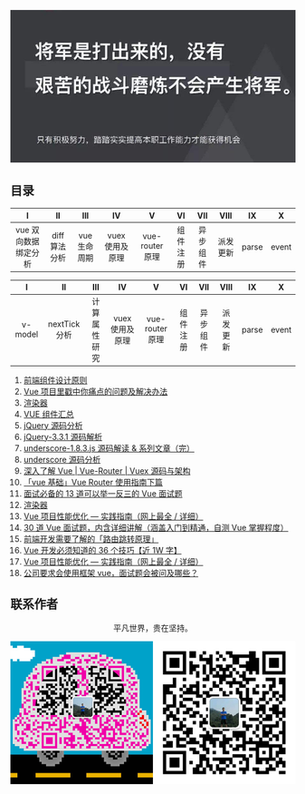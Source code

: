 ![image](./img/timg.jpg)
<br>

## 目录

|          I           |      II       |     III      |       IV        |        V        |    VI    |   VII    |   VIII   |  IX   |   X   |
| :------------------: | :-----------: | :----------: | :-------------: | :-------------: | :------: | :------: | :------: | :---: | :---: |
| vue 双向数据绑定分析 | diff 算法分析 | vue 生命周期 | vuex 使用及原理 | vue-router 原理 | 组件注册 | 异步组件 | 派发更新 | parse | event |

|    I    |      II       |     III      |       IV        |        V        |    VI    |   VII    |   VIII   |  IX   |   X   |
| :-----: | :-----------: | :----------: | :-------------: | :-------------: | :------: | :------: | :------: | :---: | :---: |
| v-model | nextTick 分析 | 计算属性研究 | vuex 使用及原理 | vue-router 原理 | 组件注册 | 异步组件 | 派发更新 | parse | event |

1. [前端组件设计原则](https://mp.weixin.qq.com/s/ofmfQFAVlTCvKFnZ6A-0_Q)
2. [Vue 项目里戳中你痛点的问题及解决办法](https://juejin.im/post/5b174de8f265da6e410e0b4e)
3. [渲染器](http://hcysun.me/vue-design/zh/)
4. [VUE 组件汇总](https://juejin.im/post/5af16a2cf265da0b8636353b)
5. [jQuery 源码分析](https://github.com/JsAaron/jQuery)
6. [jQuery-3.3.1 源码解析](https://github.com/AttackXiaoJinJin/jQueryExplain)
7. [underscore-1.8.3.js 源码解读 & 系列文章（完）](https://github.com/lessfish/underscore-analysis)
8. [underscore 源码分析](https://yoyoyohamapi.gitbooks.io/undersercore-analysis/content/)
9. [深入了解 Vue | Vue-Router | Vuex 源码与架构](https://github.com/biaochenxuying/vue-family-mindmap)
10. [「vue 基础」Vue Router 使用指南下篇](https://mp.weixin.qq.com/s/wiuIwybeSEUjxw-WN_Fm6A)
11. [面试必备的 13 道可以举一反三的 Vue 面试题](https://juejin.im/post/5d41eec26fb9a06ae439d29f)
12. [渲染器](http://hcysun.me/vue-design/zh/)
13. [Vue 项目性能优化 — 实践指南（网上最全 / 详细）](https://juejin.im/post/5d548b83f265da03ab42471d)
14. [30 道 Vue 面试题，内含详细讲解（涵盖入门到精通，自测 Vue 掌握程度）](https://juejin.im/post/5d59f2a451882549be53b170)
15. [前端开发需要了解的「路由跳转原理」](https://mp.weixin.qq.com/s/2RXM0c22e30mZbtrPNzrYw)
16. [Vue 开发必须知道的 36 个技巧【近 1W 字】](https://juejin.im/post/5d9d386fe51d45784d3f8637)
17. [Vue 项目性能优化 — 实践指南（网上最全 / 详细）](https://juejin.im/post/5d548b83f265da03ab42471d)
18. [公司要求会使用框架 vue，面试题会被问及哪些？](https://juejin.im/post/5cf495e96fb9a07ef5622025)

## 联系作者

<div align="center">
    <p>
        平凡世界，贵在坚持。
    </p>
    <img src="./img/contact.png" />
</div>
